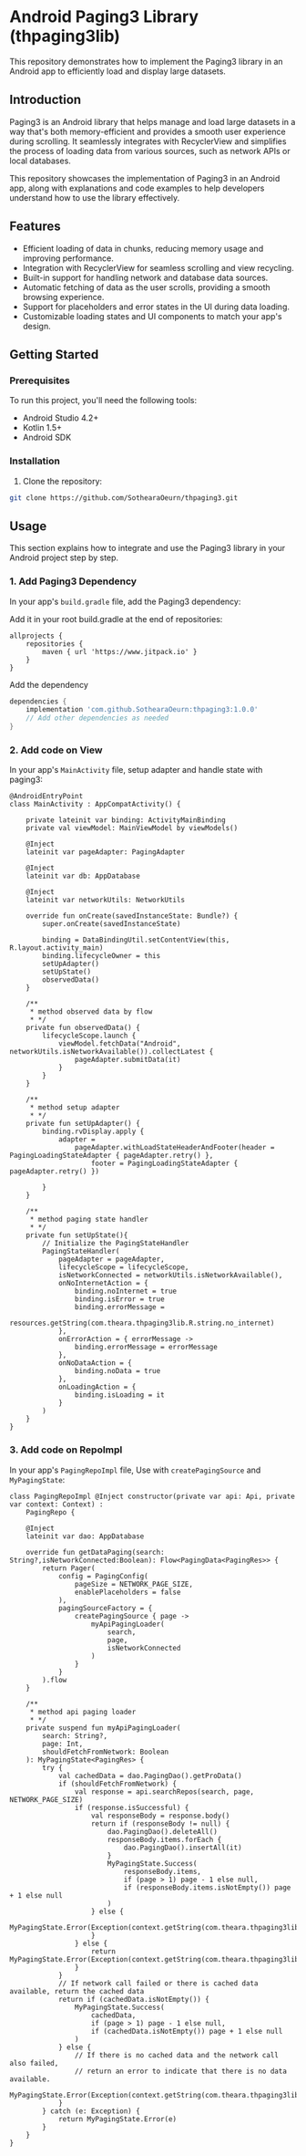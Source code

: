 # Android Paging3 Library (thpaging3lib)

This repository demonstrates how to implement the Paging3 library in an Android app to efficiently load and display large datasets.

## Introduction

Paging3 is an Android library that helps manage and load large datasets in a way that's both memory-efficient and provides a smooth user experience during scrolling. It seamlessly integrates with RecyclerView and simplifies the process of loading data from various sources, such as network APIs or local databases.

This repository showcases the implementation of Paging3 in an Android app, along with explanations and code examples to help developers understand how to use the library effectively.

## Features

- Efficient loading of data in chunks, reducing memory usage and improving performance.
- Integration with RecyclerView for seamless scrolling and view recycling.
- Built-in support for handling network and database data sources.
- Automatic fetching of data as the user scrolls, providing a smooth browsing experience.
- Support for placeholders and error states in the UI during data loading.
- Customizable loading states and UI components to match your app's design.

## Getting Started

### Prerequisites

To run this project, you'll need the following tools:

- Android Studio 4.2+
- Kotlin 1.5+
- Android SDK

### Installation

1. Clone the repository:

```bash
git clone https://github.com/SothearaOeurn/thpaging3.git
```

## Usage

This section explains how to integrate and use the Paging3 library in your Android project step by step.

### 1. Add Paging3 Dependency

In your app's `build.gradle` file, add the Paging3 dependency:

Add it in your root build.gradle at the end of repositories:
```
allprojects {
	repositories {
	    maven { url 'https://www.jitpack.io' }
	}
}
```
Add the dependency

```gradle
dependencies {
    implementation 'com.github.SothearaOeurn:thpaging3:1.0.0'
    // Add other dependencies as needed
}
```
### 2. Add code on View

In your app's `MainActivity` file, setup adapter and handle state with paging3:

```
@AndroidEntryPoint
class MainActivity : AppCompatActivity() {

    private lateinit var binding: ActivityMainBinding
    private val viewModel: MainViewModel by viewModels()

    @Inject
    lateinit var pageAdapter: PagingAdapter

    @Inject
    lateinit var db: AppDatabase

    @Inject
    lateinit var networkUtils: NetworkUtils

    override fun onCreate(savedInstanceState: Bundle?) {
        super.onCreate(savedInstanceState)

        binding = DataBindingUtil.setContentView(this, R.layout.activity_main)
        binding.lifecycleOwner = this
        setUpAdapter()
        setUpState()
        observedData()
    }

    /**
     * method observed data by flow
     * */
    private fun observedData() {
        lifecycleScope.launch {
            viewModel.fetchData("Android", networkUtils.isNetworkAvailable()).collectLatest {
                pageAdapter.submitData(it)
            }
        }
    }

    /**
     * method setup adapter
     * */
    private fun setUpAdapter() {
        binding.rvDisplay.apply {
            adapter =
                pageAdapter.withLoadStateHeaderAndFooter(header = PagingLoadingStateAdapter { pageAdapter.retry() },
                    footer = PagingLoadingStateAdapter { pageAdapter.retry() })

        }
    }

    /**
     * method paging state handler
     * */
    private fun setUpState(){
        // Initialize the PagingStateHandler
        PagingStateHandler(
            pageAdapter = pageAdapter,
            lifecycleScope = lifecycleScope,
            isNetworkConnected = networkUtils.isNetworkAvailable(),
            onNoInternetAction = {
                binding.noInternet = true
                binding.isError = true
                binding.errorMessage =
                    resources.getString(com.theara.thpaging3lib.R.string.no_internet)
            },
            onErrorAction = { errorMessage ->
                binding.errorMessage = errorMessage
            },
            onNoDataAction = {
                binding.noData = true
            },
            onLoadingAction = {
                binding.isLoading = it
            }
        )
    }
}

```
### 3. Add code on RepoImpl

In your app's `PagingRepoImpl` file, Use with `createPagingSource` and `MyPagingState`:

```
class PagingRepoImpl @Inject constructor(private var api: Api, private var context: Context) :
    PagingRepo {

    @Inject
    lateinit var dao: AppDatabase

    override fun getDataPaging(search: String?,isNetworkConnected:Boolean): Flow<PagingData<PagingRes>> {
        return Pager(
            config = PagingConfig(
                pageSize = NETWORK_PAGE_SIZE,
                enablePlaceholders = false
            ),
            pagingSourceFactory = {
                createPagingSource { page ->
                    myApiPagingLoader(
                        search,
                        page,
                        isNetworkConnected
                    )
                }
            }
        ).flow
    }

    /**
     * method api paging loader
     * */
    private suspend fun myApiPagingLoader(
        search: String?,
        page: Int,
        shouldFetchFromNetwork: Boolean
    ): MyPagingState<PagingRes> {
        try {
            val cachedData = dao.PagingDao().getProData()
            if (shouldFetchFromNetwork) {
                val response = api.searchRepos(search, page, NETWORK_PAGE_SIZE)
                if (response.isSuccessful) {
                    val responseBody = response.body()
                    return if (responseBody != null) {
                        dao.PagingDao().deleteAll()
                        responseBody.items.forEach {
                            dao.PagingDao().insertAll(it)
                        }
                        MyPagingState.Success(
                            responseBody.items,
                            if (page > 1) page - 1 else null,
                            if (responseBody.items.isNotEmpty()) page + 1 else null
                        )
                    } else {
                        MyPagingState.Error(Exception(context.getString(com.theara.thpaging3lib.R.string.empty_response_network)))
                    }
                } else {
                    return MyPagingState.Error(Exception(context.getString(com.theara.thpaging3lib.R.string.data_response_failed)))
                }
            }
            // If network call failed or there is cached data available, return the cached data
            return if (cachedData.isNotEmpty()) {
                MyPagingState.Success(
                    cachedData,
                    if (page > 1) page - 1 else null,
                    if (cachedData.isNotEmpty()) page + 1 else null
                )
            } else {
                // If there is no cached data and the network call also failed,
                // return an error to indicate that there is no data available.
                MyPagingState.Error(Exception(context.getString(com.theara.thpaging3lib.R.string.no_data_available)))
            }
        } catch (e: Exception) {
            return MyPagingState.Error(e)
        }
    }
}

